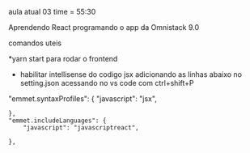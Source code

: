 aula atual 03 time = 55:30

Aprendendo React programando o app da Omnistack 9.0


comandos uteis

*yarn start para rodar o frontend

* habilitar intellisense do codigo jsx adicionando as linhas abaixo no setting.json acessando no vs code com ctrl+shift+P

"emmet.syntaxProfiles": {
        "javascript": "jsx",
        
    },
    "emmet.includeLanguages": {
        "javascript": "javascriptreact",

    },